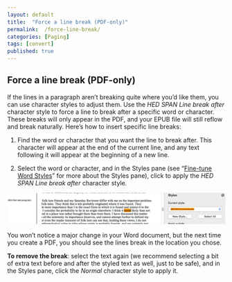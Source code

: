 ```yaml
---
layout: default
title:  "Force a line break (PDF-only)"
permalink:  /force-line-break/
categories: [Paging]
tags: [convert]
published: true
---
```


<section data-type="chapter" class="hsecchapter" data-hederis-type="hsecchapter" id="force-line-break" data-pi-attrs="id: force-line-break; data-tags: convert;" role="doc-chapter" data-tags="convert" data-author-name=" " data-book-title=" " title="Force a line break (PDF-only)"><h1 data-hederis-type="hblkchaptitle" class="hblkchaptitle" id="pPuktVNnG">Force a line break (PDF-only)</h1>
    <p class="hblkp" data-hederis-type="hblkp" id="p1EHm2CIa">If the lines in a paragraph aren&#8217;t breaking quite where you&#8217;d like them, you can use character styles to adjust them. Use the <em data-hederis-type="hspanem">HED SPAN Line break after</em> character style to force a line to break after a specific word or character. These breaks will only appear in the PDF, and your EPUB file will still reflow and break naturally. Here&#8217;s how to insert specific line breaks: </p>
    <ol class="hwprnumlist" data-hederis-type="hwprnumlist" id="pB2PGX6Cr"><li class="hblkoli" data-hederis-type="hblkoli" id="lilOQiij1g"><p class="hblkoli" data-hederis-type="hblklip" id="pzUxGcnzK">Find the word or character that you want the line to break after. This character will appear at the end of the current line, and any text following it will appear at the beginning of a new line.</p></li>
    <li class="hblkoli" data-hederis-type="hblkoli" id="lia7CMrwyh"><p class="hblkoli" data-hederis-type="hblklip" id="pXLKUAAWr">Select the word or character, and in the Styles pane (see &#8220;<a href="{% post_url 2019-08-31-15-Fine-tuneWordStyles %}"><span class="Hyperlink">Fine-tune Word Styles</span></a>&#8221; for more about the Styles pane), click to apply the <em data-hederis-type="hspanem">HED SPAN Line break after</em><em data-hederis-type="hspanem"> </em>character style<em data-hederis-type="hspanem">.</em></p></li>
    </ol>
    <img data-hederis-type="hblkimg" class="hblkimg" id="pLQVIyf5v" src="/images/forcelinebr.png"/>
    <p class="hblkp" data-hederis-type="hblkp" id="pyaBgojbP">You won&#8217;t notice a major change in your Word document, but the next time you create a PDF, you should see the lines break in the location you chose.</p>
    <p class="hblkp" data-hederis-type="hblkp" id="pPHA1MKZW"><strong data-hederis-type="hspanstrong">To remove the break</strong>: select the text again (we recommend selecting a bit of extra text before and after the styled text as well, just to be safe), and in the Styles pane, click the <em data-hederis-type="hspanem">Normal</em> character style to apply it.</p>
    </section>
    